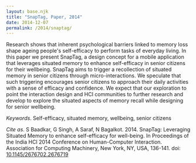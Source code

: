 ```yaml
---
layout: base.njk
title: "SnapTag, Paper, 2014"
date: 2014-12-07
permalink: /2014/snaptag/
---
```

Research shows that inherent psychological barriers linked to memory loss shape ageing people's self-efficacy to perform tasks of everyday living. In this paper we present SnapTag, a design concept for a mobile application that leverages situated memory to enhance self-efficacy in senior citizens for their wellbeing. SnapTag aims to trigger a recollection of situated memory in senior citizens through micro-interactions. We speculate that such triggering encourages senior citizens to approach their daily activities with a sense of efficacy and confidence. We expect that our exploration to point the interaction design and HCI communities to further research and develop to explore the situated aspects of memory recall while designing for senior wellbeing.

_Keywords_. Self-efficacy, situated memory, wellbeing, senior citizens

_Cite as_. S Baadkar, G Singh, A Saraf, N Bagalkot. 2014. SnapTag: Leveraging Situated Memory to enhance self-efficacy for well-being. In Proceedings of the India HCI 2014 Conference on Human-Computer Interaction. Association for Computing Machinery, New York, NY, USA, 136-141. doi: [10.1145/2676702.2676719](https://dl.acm.org/doi/10.1145/2676702.2676719) 
